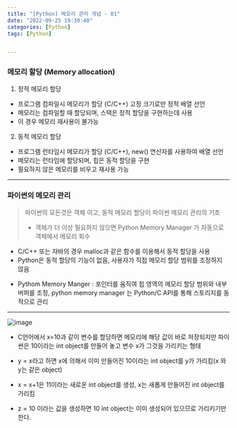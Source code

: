 ```yaml
---
title: "[Python] 메모리 관리 개념 - 01"
date: "2022-09-25 19:30:40"
categories: [Python]
tags: [Python]


---
```


### 메모리 할당 (Memory allocation)

1. 정적 메모리 할당
- 프로그램 컴파일시 메모리가 할당 (C/C++) 고정 크기로만 정적 배열 선언
- 메모리는 컴파일할 때 할당되며, 스택은 정적 할당을 구현하는데 사용
- 이 경우 메모리 재사용이 불가능

2. 동적 메모리 할당
- 프로그램 런타임시 메모리가 할당 (C/C++), new() 연산자를 사용하여 배열 선언
- 메모리는 런타임에 할당되며, 힙은 동적 할당을 구현
- 필요하지 않은 메모리를 비우고 재사용 가능

--------------

### 파이썬의 메모리 관리
> 파이썬의 모든것은 객체 이고, 동적 메모리 할당이 파이썬 메모리 관리의 기초
> - 객체가 더 이상 필요하지 않으면 Python Memory Manager 가 자동으로 객체에서 메모리 회수

- C/C++ 또는 자바의 경우 malloc과 같은 함수를 이용해서 동적 할당을 사용
- Python은 동적 할당의 기능이 없음, 사용자가 직접 메모리 할당 범위를 조정하지 않음

* Pythom Memory Manger : 포인터를 움직여 힙 영역의 메모리 할당 범위와 내부 버퍼를 조정,
python memory manager 는 Python/C API를 통해 스토리지를 동적으로 관리


--------

![image](https://user-images.githubusercontent.com/74512114/196435537-947d4429-4fef-4614-a5e2-d8195309e3b6.png)

- C언어에서 x=10과 같이 변수를 할당하면 메모리에 해당 값이 바로 저장되지만 파이썬은
10이라는 int object를 만들어 놓고 변수 x가 그것을 가리키는 형태

- y = x라고 하면 x에 의해서 이미 만들어진 10이라는 int object를 y가 가리킴(x 와 y는 같은 object)
- x = x+1은 11이라는 새로운 int object를 생성, x는 새롭게 만들어진 int object를 가리킴
- z = 10 이라는 값을 생성하면 10 int object는 이미 생성되어 있으므로 가리키기만 한다.

